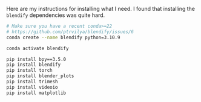 Here are my instructions for installing what I need. I found that 
installing the `blendify` dependencies was quite hard.

```bash
# Make sure you have a recent conda>=22
# https://github.com/ptrvilya/blendify/issues/6
conda create --name blendify python=3.10.9

conda activate blendify

pip install bpy==3.5.0
pip install blendify
pip install torch
pip install blender_plots
pip install trimesh
pip install videoio
pip install matplotlib
```
